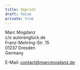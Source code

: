 ```yaml
---
title: Imprint
draft: false
private: true
---
```


Marc Mogdanz  
c/o autorenglück.de  
Franz-Mehring-Str. 15  
01237 Dresden  
Germany

E-Mail: [contact@marcmogdanz.de](mailto:contact@marcmogdanz.de)
